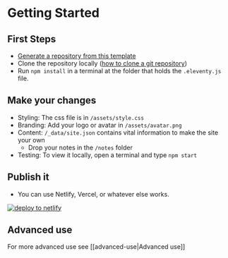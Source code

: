 # Getting Started

## First Steps

- [Generate a repository from this template](https://github.com/binyamin/eleventy-garden/generate)
- Clone the repository locally ([how to clone a git repository](https://docs.github.com/en/free-pro-team@latest/github/creating-cloning-and-archiving-repositories/cloning-a-repository))
- Run `npm install` in a terminal at the folder that holds the  `.eleventy.js` file.

## Make your changes

- Styling: The css file is in `/assets/style.css`
- Branding: Add your logo or avatar in `/assets/avatar.png`
- Content: `/_data/site.json` contains vital information to make the site your own
  - Drop your notes in the `/notes` folder
- Testing: To view it locally, open a terminal and type `npm start`

## Publish it

- You can use Netlify, Vercel, or whatever else works.

[![deploy to netlify](https://www.netlify.com/img/deploy/button.svg)](https://app.netlify.com/start/deploy?repository=https://github.com/b3u/eleventy-garden)

## Advanced use

For more advanced use see [[advanced-use|Advanced use]]

